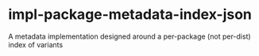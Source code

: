 # impl-package-metadata-index-json
A metadata implementation designed around a per-package (not per-dist) index of variants
